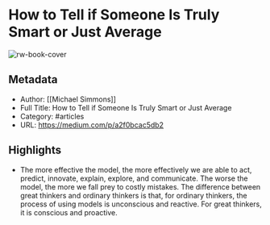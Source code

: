 # How to Tell if Someone Is Truly Smart or Just Average

![rw-book-cover](https://readwise-assets.s3.amazonaws.com/static/images/article2.74d541386bbf.png)

## Metadata
- Author: [[Michael Simmons]]
- Full Title: How to Tell if Someone Is Truly Smart or Just Average
- Category: #articles
- URL: https://medium.com/p/a2f0bcac5db2

## Highlights
- The more effective the model, the more effectively we are able to act, predict, innovate, explain, explore, and communicate. The worse the model, the more we fall prey to costly mistakes. The difference between great thinkers and ordinary thinkers is that, for ordinary thinkers, the process of using models is unconscious and reactive. For great thinkers, it is conscious and proactive.
